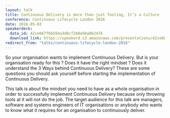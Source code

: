 ```yaml
---
layout: talk
title: Continuous Delivery is more than just Tooling, It’s a Culture
conference: Continuous Lifecycle London 2016
date: 2016-05-03
speakerdeck:
  data_id: 42ce667f6b594a3d8cf2b0e94a0b2476
  download_link: https://speakerd.s3.amazonaws.com/presentations/42ce667f6b594a3d8cf2b0e94a0b2476/Continuous_Lifecycle_London_2016_-_Continuous_Delivery_is_more_than_just_Tooling__It_s_a_Culture_v2.pdf
redirect_from: "talks/continuous-lifecycle-london-2016"
---
```

So your organisation wants to implement Continuous Delivery. But is your organisation ready for this ? Does it have the right mindset ? Does it understand the 3 Ways behind Continuous Delivery? These are some questions you should ask yourself before starting the implementation of Continuous Delivery.

This talk is about the mindset you need to have as a whole organisation in order to successfully implement Continuous Delivery because only throwing tools at it will not do the job. The target audience for this talk are managers, software and systems engineers of IT organisations or anybody who wants to know what it requires for an organisation to continuously deliver.
